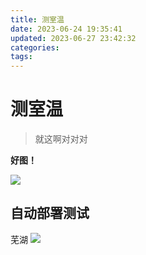 ```yaml
---
title: 测室温
date: 2023-06-24 19:35:41
updated: 2023-06-27 23:42:32
categories:
tags:
---
```

# 测室温

> 就这啊对对对


**好图！**

![](images/QQ图片20221210194333.png)

## 自动部署测试
芜湖
![](../images/108267453.png)
